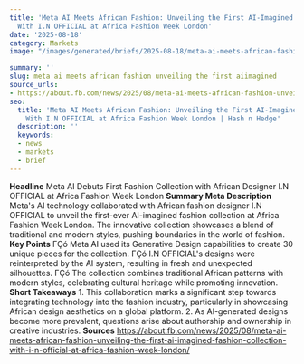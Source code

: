 ```yaml
---
title: 'Meta AI Meets African Fashion: Unveiling the First AI-Imagined Fashion Collection
  With I.N OFFICIAL at Africa Fashion Week London'
date: '2025-08-18'
category: Markets
image: "/images/generated/briefs/2025-08-18/meta-ai-meets-african-fashion-unveiling-the-first-aiimagined.svg"

summary: ''
slug: meta ai meets african fashion unveiling the first aiimagined
source_urls:
- https://about.fb.com/news/2025/08/meta-ai-meets-african-fashion-unveiling-the-first-ai-imagined-fashion-collection-with-i-n-official-at-africa-fashion-week-london/
seo:
  title: 'Meta AI Meets African Fashion: Unveiling the First AI-Imagined Fashion Collection
    With I.N OFFICIAL at Africa Fashion Week London | Hash n Hedge'
  description: ''
  keywords:
  - news
  - markets
  - brief
---
```


**Headline** Meta AI Debuts First Fashion Collection with African Designer I.N OFFICIAL at Africa Fashion Week London  **Summary Meta Description** Meta's AI technology collaborated with African fashion designer I.N OFFICIAL to unveil the first-ever AI-imagined fashion collection at Africa Fashion Week London. The innovative collection showcases a blend of traditional and modern styles, pushing boundaries in the world of fashion.  **Key Points**  ΓÇó Meta AI used its Generative Design capabilities to create 30 unique pieces for the collection. ΓÇó I.N OFFICIAL's designs were reinterpreted by the AI system, resulting in fresh and unexpected silhouettes. ΓÇó The collection combines traditional African patterns with modern styles, celebrating cultural heritage while promoting innovation.  **Short Takeaways**  1. This collaboration marks a significant step towards integrating technology into the fashion industry, particularly in showcasing African design aesthetics on a global platform. 2. As AI-generated designs become more prevalent, questions arise about authorship and ownership in creative industries.  **Sources** https://about.fb.com/news/2025/08/meta-ai-meets-african-fashion-unveiling-the-first-ai-imagined-fashion-collection-with-i-n-official-at-africa-fashion-week-london/ 
